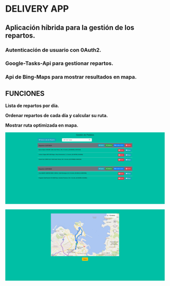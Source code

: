 
# DELIVERY APP


## Aplicación híbrida para la gestión de los repartos.
### Autenticación de usuario con 0Auth2.  
### Google-Tasks-Api para gestionar repartos.  
### Api de Bing-Maps para mostrar resultados en mapa.  



## FUNCIONES

**Lista de repartos por día.**  

**Ordenar repartos de cada día y calcular su ruta.**  

**Mostrar ruta optimizada en mapa.**  



![Tasks](https://github.com/cpp981/Delivery-APP/blob/main/Screenshot%202024-07-10%20at%2016-47-23%20Repartos.png)




![Maps](https://github.com/cpp981/Delivery-APP/blob/main/Screenshot%202024-07-10%20at%2016-48-52%20Ruta.png)

